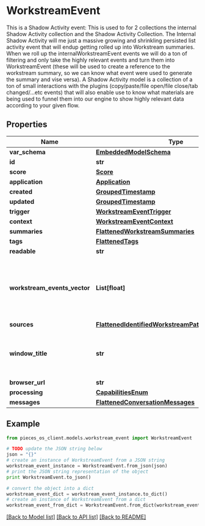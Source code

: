 # WorkstreamEvent

This is a Shadow Activity event:  This is used to for 2 collections the internal Shadow Activity collection and the Shadow Activity Collection.  The Internal Shadow Activity will me just a massive growing and shrinkling persisted list activity event that will endup getting rolled up into Workstream summaries. When we roll up the internalWorkstreamEvent events we will do a ton of filtering and only take the highly relevant events and turn them into WorkstreamEvent (these will be used to create a reference to the workstream summary, so we can know what event were used to generate the summary and vise versa).  A Shadow Activity model is a collection of a ton of small interactions with the plugins (copy/paste/file open/file close/tab changed/...etc events) that will also enable use to know what materials are being used to funnel them into our engine to show highly relevant data according to your given flow.

## Properties
Name | Type | Description | Notes
------------ | ------------- | ------------- | -------------
**var_schema** | [**EmbeddedModelSchema**](EmbeddedModelSchema.md) |  | [optional] 
**id** | **str** |  | 
**score** | [**Score**](Score.md) |  | [optional] 
**application** | [**Application**](Application.md) |  | 
**created** | [**GroupedTimestamp**](GroupedTimestamp.md) |  | 
**updated** | [**GroupedTimestamp**](GroupedTimestamp.md) |  | 
**trigger** | [**WorkstreamEventTrigger**](WorkstreamEventTrigger.md) |  | 
**context** | [**WorkstreamEventContext**](WorkstreamEventContext.md) |  | [optional] 
**summaries** | [**FlattenedWorkstreamSummaries**](FlattenedWorkstreamSummaries.md) |  | [optional] 
**tags** | [**FlattenedTags**](FlattenedTags.md) |  | [optional] 
**readable** | **str** |  | [optional] 
**workstream_events_vector** | **List[float]** | This is the embedding for the format.(NEEDs to connection.vector) and specific here because we can only index on a single name | [optional] 
**sources** | [**FlattenedIdentifiedWorkstreamPatternEngineSources**](FlattenedIdentifiedWorkstreamPatternEngineSources.md) |  | [optional] 
**window_title** | **str** | This is the title of a tab, or a title of a file in the ide (this is a temporary property used for the WPE flow) | [optional] 
**browser_url** | **str** |  | [optional] 
**processing** | [**CapabilitiesEnum**](CapabilitiesEnum.md) |  | [optional] 
**messages** | [**FlattenedConversationMessages**](FlattenedConversationMessages.md) |  | [optional] 

## Example

```python
from pieces_os_client.models.workstream_event import WorkstreamEvent

# TODO update the JSON string below
json = "{}"
# create an instance of WorkstreamEvent from a JSON string
workstream_event_instance = WorkstreamEvent.from_json(json)
# print the JSON string representation of the object
print WorkstreamEvent.to_json()

# convert the object into a dict
workstream_event_dict = workstream_event_instance.to_dict()
# create an instance of WorkstreamEvent from a dict
workstream_event_from_dict = WorkstreamEvent.from_dict(workstream_event_dict)
```
[[Back to Model list]](../README.md#documentation-for-models) [[Back to API list]](../README.md#documentation-for-api-endpoints) [[Back to README]](../README.md)


